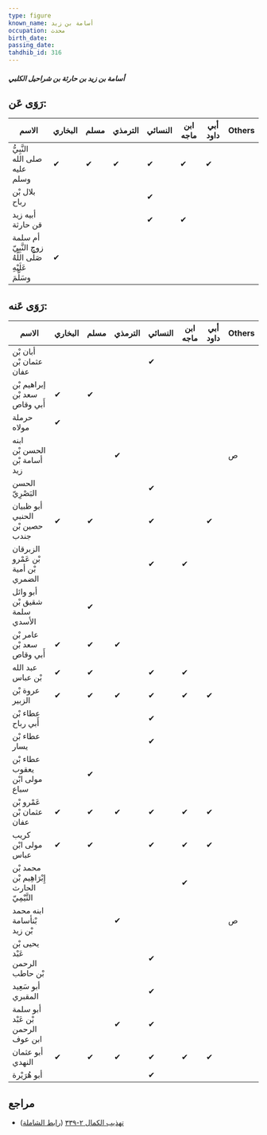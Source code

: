 ```yaml
---
type: figure
known_name: أسامة بن زيد
occupation: محدث
birth_date:
passing_date:
tahdhib_id: 316
---
```

##### أسامة بن زيد بن حارثة بن شراحيل الكلبي

## رَوَى عَن:
| الاسم                                                  | البخاري | مسلم | الترمذي | النسائي | ابن ماجه | أبي داود | Others |
| ------------------------------------------------------ | ------- | ---- | ------- | ------- | -------- | -------- | ------ |
| النَّبِيُّ صلى الله عليه وسلم                          | ✔       | ✔    | ✔       | ✔       | ✔        | ✔        |        |
| بلال بْن رباح                                          |         |      |         | ✔       |          |          |        |
| أبيه زيد قن حارثة                                      |         |      |         | ✔       | ✔        |          |        |
| أم سلمة زوج النَّبِيّ صَلَّى اللَّهُ عَلَيْهِ وسَلَّمَ | ✔       |      |         |         |          |          |        |
## رَوَى عَنه:
| الاسم                                       | البخاري | مسلم | الترمذي | النسائي | ابن ماجه | أبي داود | Others |
| ------------------------------------------- | ------- | ---- | ------- | ------- | -------- | -------- | ------ |
| أبان بْن عثمان بْن عفان                     |         |      |         | ✔       |          |          |        |
| إبراهيم بْن سعد بْن أَبي وقاص               | ✔       | ✔    |         |         |          |          |        |
| حرملة مولاه                                 | ✔       |      |         |         |          |          |        |
| ابنه الحسن بْن أسامة بْن زيد                |         |      | ✔       |         |          |          | ص      |
| الحسن البَصْرِيّ                            |         |      |         | ✔       |          |          |        |
| أبو ظبيان الحنبي حصين بْن جندب              | ✔       | ✔    |         | ✔       |          | ✔        |        |
| الزبرقان بْن عَمْرو بْن أمية الضمري         |         |      |         | ✔       | ✔        |          |        |
| أبو وائل شقيق بْن سلمة الأسدي               |         | ✔    |         |         |          |          |        |
| عامر بْن سعد بْن أَبي وقاص                  | ✔       | ✔    | ✔       |         |          |          |        |
| عبد الله بْن عباس                           | ✔       | ✔    |         | ✔       | ✔        |          |        |
| عروة بْن الزبير                             | ✔       | ✔    | ✔       | ✔       | ✔        | ✔        |        |
| عطاء بْن أَبي رباح                          |         |      |         | ✔       |          |          |        |
| عطاء بْن يسار                               |         |      |         | ✔       |          |          |        |
| عطاء بْن يعقوب مولى ابْن سباع               |         | ✔    |         |         |          |          |        |
| عَمْرو بْن عثمان بْن عفان                   | ✔       | ✔    | ✔       | ✔       | ✔        | ✔        |        |
| كريب مولى ابْن عباس                         | ✔       | ✔    |         | ✔       | ✔        | ✔        |        |
| محمد بْن إِبْرَاهِيم بْن الحارث التَّيْمِيّ |         |      |         |         | ✔        |          |        |
| ابنه محمد بْنأسامة بْن زيد                  |         |      | ✔       |         |          |          | ص      |
| يحيى بْن عَبْد الرحمن بْن حاطب              |         |      |         | ✔       |          |          |        |
| أبو سَعِيد المقبري                          |         |      |         | ✔       |          |          |        |
| أبو سلمة بْن عَبْد الرحمن ابن عوف           |         |      | ✔       | ✔       |          |          |        |
| أبو عثمان النهدي                            | ✔       | ✔    | ✔       | ✔       | ✔        | ✔        |        |
| أبو هُرَيْرة                                |         |      |         | ✔       |          |          |        |
## مراجع
- [تهذيب الكمال ٢-٣٣٩](obsidian://open?vault=Tahdhib-al-Kamal&file=Figures/٣١٦-أسامة%20بن%20زيد%20بن%20حارثة%20بن%20شراحيل%20الكلبي) ([رابط الشاملة](https://shamela.ws/book/3722/820))